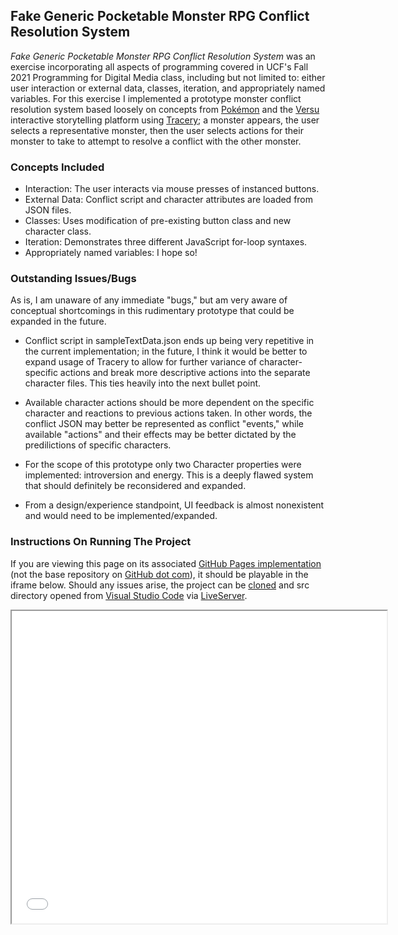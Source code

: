 ## Fake Generic Pocketable Monster RPG Conflict Resolution System

_Fake Generic Pocketable Monster RPG Conflict Resolution System_ was an exercise incorporating all aspects of programming covered in UCF's Fall 2021 Programming for Digital Media class, including but not limited to: either user interaction or external data, classes, iteration, and appropriately named variables. For this exercise I implemented a prototype monster conflict resolution system based loosely on concepts from [Pokémon](https://www.pokemon.com/) and the [Versu](https://versu.com/) interactive storytelling platform using [Tracery](https://tracery.io/); a monster appears, the user selects a representative monster, then the user selects actions for their monster to take to attempt to resolve a conflict with the other monster.

### Concepts Included
- Interaction: The user interacts via mouse presses of instanced buttons.
- External Data: Conflict script and character attributes are loaded from JSON files.
- Classes: Uses modification of pre-existing button class and new character class.
- Iteration: Demonstrates three different JavaScript for-loop syntaxes.
- Appropriately named variables: I hope so!

### Outstanding Issues/Bugs

As is, I am unaware of any immediate "bugs," but am very aware of conceptual shortcomings in this rudimentary prototype that could be expanded in the future.

- Conflict script in sampleTextData.json ends up being very repetitive in the current implementation; in the future, I think it would be better to expand usage of Tracery to allow for further variance of character-specific actions and break more descriptive actions into the separate character files. This ties heavily into the next bullet point.

- Available character actions should be more dependent on the specific character and reactions to previous actions taken. In other words, the conflict JSON may better be represented as conflict "events," while available "actions" and their effects may be better dictated by the predilictions of specific characters.

- For the scope of this prototype only two Character properties were implemented: introversion and energy. This is a deeply flawed system that should definitely be reconsidered and expanded.

- From a design/experience standpoint, UI feedback is almost nonexistent and would need to be implemented/expanded.

### Instructions On Running The Project

If you are viewing this page on its associated [GitHub Pages implementation](https://thatwhichis.github.io/pfdm_fp_conflict-resolution/) (not the base repository on [GitHub dot com](https://github.com/thatwhichis/pfdm_fp_conflict-resolution)), it should be playable in the iframe below. Should any issues arise, the project can be [cloned](https://github.com/thatwhichis/pfdm_fp_conflict-resolution.git) and src directory opened from [Visual Studio Code](https://code.visualstudio.com/) via [LiveServer](https://marketplace.visualstudio.com/items?itemName=ritwickdey.LiveServer).

<iframe src="./src/index.html" width="600" height="500"></iframe>
